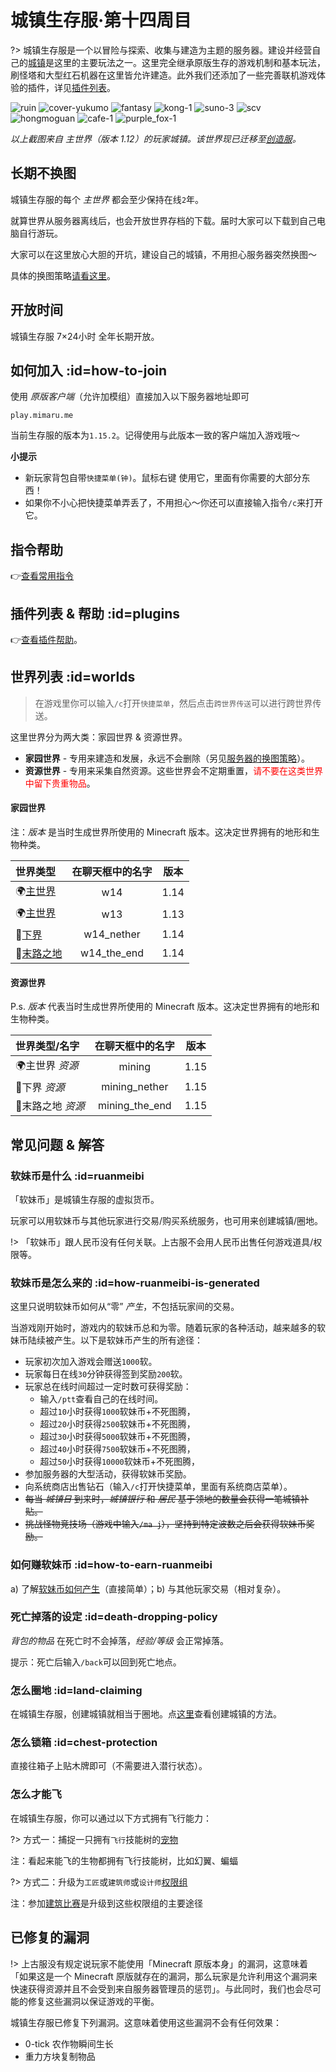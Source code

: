 # 城镇生存服·第十四周目

?> 城镇生存服是一个以冒险与探索、收集与建造为主题的服务器。建设并经营自己的[城镇](/plugins/towny.md)是这里的主要玩法之一。这里完全继承原版生存的游戏机制和基本玩法，刷怪塔和大型红石机器在这里皆允许建造。此外我们还添加了一些完善联机游戏体验的插件，详见[插件列表](/welcome/plugins.md)。

![ruin](../assets/images/townsgallery/ruin.jpg ':size=250')
![cover-yukumo](../assets/images/cover-yukumo-fixed.jpg ':size=250')
![fantasy](../assets/images/townsgallery/fantasy.jpg ':size=250')
![kong-1](../assets/images/townsgallery/kong-1.jpg ':size=250')
![suno-3](../assets/images/townsgallery/suno-3.jpg ':size=250')
![scv](../assets/images/townsgallery/scv.jpg ':size=250')
![hongmoguan](../assets/images/townsgallery/hongmoguan.jpg ':size=250')
![cafe-1](../assets/images/townsgallery/cafe-1.jpg ':size=250')
![purple_fox-1](../assets/images/townsgallery/purple-fox-1.jpg ':size=250')

*以上截图来自 主世界（版本 1.12）的玩家城镇。该世界现已迁移至[创造服](/mc-servers/creative.md)。*

## 长期不换图

城镇生存服的每个 *主世界* 都会至少保持在线`2`年。

就算世界从服务器离线后，也会开放世界存档的下载。届时大家可以下载到自己电脑自行游玩。

大家可以在这里放心大胆的开坑，建设自己的城镇，不用担心服务器突然换图～

具体的换图策略[请看这里](/welcome/faq.md#save-policy)。

## 开放时间

城镇生存服 7×24小时 全年长期开放。

## 如何加入 :id=how-to-join

使用 *原版客户端*（允许加模组）直接加入以下服务器地址即可

    play.mimaru.me

当前生存服的版本为`1.15.2`。记得使用与此版本一致的客户端加入游戏哦～

**小提示**

- 新玩家背包自带`快捷菜单(钟)`。<kbd>鼠标右键</kbd> 使用它，里面有你需要的大部分东西！
- 如果你不小心把快捷菜单弄丢了，不用担心～你还可以直接输入指令`/c`来打开它。

## 指令帮助

👉[查看常用指令](/welcome/commands.md)

## 插件列表 & 帮助 :id=plugins

👉[查看插件帮助](/welcome/plugins.md)。

## 世界列表 :id=worlds

> 在游戏里你可以输入`/c`打开`快捷菜单`，然后点击`跨世界传送`可以进行跨世界传送。

这里世界分为两大类：家园世界 & 资源世界。

- **家园世界** - 专用来建造和发展，永远不会删除（另见[服务器的换图策略](/welcome/faq.md#save-policy)）。  
- **资源世界** - 专用来采集自然资源。这些世界会不定期重置，<span style="color: red">请不要在这类世界中留下贵重物品</span>。

<!-- tabs:start -->

#### **家园世界**

注：*版本* 是当时生成世界所使用的 Minecraft 版本。这决定世界拥有的地形和生物种类。

| 世界类型                  | 在聊天框中的名字 | 版本  |
| :------------------------ | :--------------: | :---: |
| 🌍[主世界][the_overworld] |       w14        | 1.14  |
| 🌍[主世界][the_overworld] |       w13        | 1.13  |
| 👹[下界][the_nether]      |    w14_nether    | 1.14  |
| 🌃[末路之地][the_end]     |   w14_the_end    | 1.14  |

#### **资源世界**

P.s. *版本* 代表当时生成世界所使用的 Minecraft 版本。这决定世界拥有的地形和生物种类。

| 世界类型/名字     | 在聊天框中的名字 | 版本  |
| :---------------- | :--------------: | :---: |
| 🌍主世界 *资源*   |      mining      | 1.15  |
| 👹下界 *资源*     |  mining_nether   | 1.15  |
| 🌃末路之地 *资源* |  mining_the_end  | 1.15  |

<!-- tabs:end -->

[the_overworld]: https://minecraft-zh.gamepedia.com/%E4%B8%BB%E4%B8%96%E7%95%8C
[the_nether]: https://minecraft-zh.gamepedia.com/%E4%B8%8B%E7%95%8C
[the_end]: https://minecraft-zh.gamepedia.com/%E6%9C%AB%E8%B7%AF%E4%B9%8B%E5%9C%B0
[superflat]: https://minecraft-zh.gamepedia.com/%E8%B6%85%E5%B9%B3%E5%9D%A6%E4%B8%96%E7%95%8C
[bbs]: http://bbs.mimaru.me/

## 常见问题 & 解答

### 软妹币是什么 :id=ruanmeibi

「软妹币」是城镇生存服的虚拟货币。

玩家可以用软妹币与其他玩家进行交易/购买系统服务，也可用来创建城镇/圈地。

!> 「软妹币」跟人民币没有任何关联。上古服不会用人民币出售任何游戏道具/权限等。

### 软妹币是怎么来的 :id=how-ruanmeibi-is-generated

这里只说明软妹币如何从“零” *产生*，不包括玩家间的交易。

当游戏刚开始时，游戏内的软妹币总和为零。随着玩家的各种活动，越来越多的软妹币陆续被产生。以下是软妹币产生的所有途径：

- 玩家初次加入游戏会赠送`1000`软。
- 玩家每日在线`30`分钟获得签到奖励`200`软。
- 玩家总在线时间超过一定时数可获得奖励：
  - 输入`/ptt`查看自己的在线时间。
  - 超过`10`小时获得`1000`软妹币+不死图腾，
  - 超过`20`小时获得`2500`软妹币+不死图腾，
  - 超过`30`小时获得`5000`软妹币+不死图腾，
  - 超过`40`小时获得`7500`软妹币+不死图腾，
  - 超过`50`小时获得`10000`软妹币+不死图腾，
- 参加服务器的大型活动，获得软妹币奖励。
- 向系统商店出售钻石（输入`/c`打开快捷菜单，里面有系统商店菜单）。
- ~~每当 *城镇日* 到来时，*城镇银行* 和 *居民* 基于领地的数量会获得一笔城镇补贴。~~
- ~~挑战怪物竞技场（游戏中输入`/ma j`），坚持到特定波数之后会获得软妹币奖励。~~

### 如何赚软妹币 :id=how-to-earn-ruanmeibi

a) 了解[软妹币如何产生](#how-ruanmeibi-is-generated)（直接简单）；b) 与其他玩家交易（相对复杂）。

### 死亡掉落的设定 :id=death-dropping-policy

*背包的物品* 在死亡时不会掉落，*经验/等级* 会正常掉落。

提示：死亡后输入`/back`可以回到死亡地点。

### 怎么圈地 :id=land-claiming

在城镇生存服，创建城镇就相当于圈地。点[这里](/plugins/towny.md)查看创建城镇的方法。

### 怎么锁箱 :id=chest-protection

直接往箱子上贴木牌即可（不需要进入潜行状态）。

### 怎么才能飞

在城镇生存服，你可以通过以下方式拥有飞行能力：

?> 方式一：捕捉一只拥有`飞行`技能树的[宠物](/plugins/mypet.md)

注：看起来能飞的生物都拥有飞行技能树，比如幻翼、蝙蝠

?> 方式二：升级为`工匠`或`建筑师`或`设计师`[权限组](/welcome/groups.md)

注：参加[建筑比赛](/games/build.md)是升级到这些权限组的主要途径

## 已修复的漏洞

!> 上古服没有规定说玩家不能使用「Minecraft 原版本身」的漏洞，这意味着「如果这是一个 Minecraft 原版就存在的漏洞，那么玩家是允许利用这个漏洞来快速获得资源并且不会受到来自服务器管理员的惩罚」。与此同时，我们也会尽可能的修复这些漏洞以保证游戏的平衡。

城镇生存服已修复下列漏洞。这意味着使用这些漏洞不会有任何效果：

- 0-tick 农作物瞬间生长
- 重力方块复制物品
